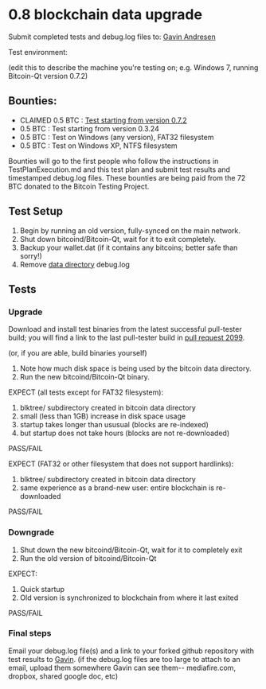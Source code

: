 # 0.8 blockchain data upgrade

Submit completed tests and debug.log files to:  [Gavin Andresen](mailto:gavin@bitcoinfoundation.org)

Test environment:

(edit this to describe the machine you're testing on; e.g. Windows 7, running Bitcoin-Qt version 0.7.2)

## Bounties:

- CLAIMED 0.5 BTC : [Test starting from version 0.7.2](https://github.com/weapon-x/QA/blob/master/TestPlanExecution.md)
- 0.5 BTC : Test starting from version 0.3.24
- 0.5 BTC : Test on Windows (any version), FAT32 filesystem 
- 0.5 BTC : Test on Windows XP, NTFS filesystem

Bounties will go to the first people who follow the instructions in TestPlanExecution.md and this test plan and
submit test results and timestamped debug.log files. These bounties are being paid from the 72 BTC donated
to the Bitcoin Testing Project.

## Test Setup

1. Begin by running an old version, fully-synced on the main network.
2. Shut down bitcoind/Bitcoin-Qt, wait for it to exit completely.
3. Backup your wallet.dat (if it contains any bitcoins; better safe than sorry!)
4. Remove [data directory](https://en.bitcoin.it/wiki/Data_directory) debug.log

## Tests

### Upgrade

Download and install test binaries from the latest successful pull-tester build; you will find a link to
the last pull-tester build in [pull request 2099](https://github.com/bitcoin/bitcoin/pull/2099).

(or, if you are able, build binaries yourself)

1. Note how much disk space is being used by the bitcoin data directory.
2. Run the new bitcoind/Bitcoin-Qt binary.

EXPECT (all tests except for FAT32 filesystem):

1. blktree/ subdirectory created in bitcoin data directory
2. small (less than 1GB) increase in disk space usage
3. startup takes longer than ususual (blocks are re-indexed)
4. but startup does not take hours (blocks are not re-downloaded)

PASS/FAIL


EXPECT (FAT32 or other filesystem that does not support hardlinks):

1. blktree/ subdirectory created in bitcoin data directory
2. same experience as a brand-new user: entire blockchain is re-downloaded

PASS/FAIL


### Downgrade

1. Shut down the new bitcoind/Bitcoin-Qt, wait for it to completely exit
2. Run the old version of bitcoind/Bitcoin-Qt

EXPECT:

1. Quick startup
2. Old version is synchronized to blockchain from where it last exited

PASS/FAIL

### Final steps

Email your debug.log file(s) and a link to your forked github repository with test results to [Gavin](mailto:gavin@bitcoinfoundation.org).
(if the debug.log files are too large to attach to an email, upload them somewhere Gavin can see them--
mediafire.com, dropbox, shared google doc, etc)
